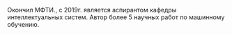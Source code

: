 Окончил МФТИ., с 2019г. является аспирантом кафедры интеллектуальных систем. Автор более 5 научных работ по машинному обучению.

